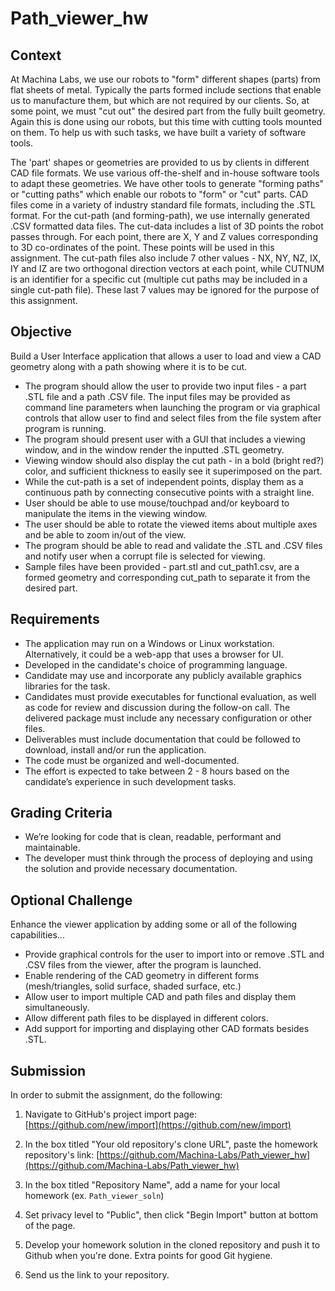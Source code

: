 # Path_viewer_hw
## Context
At Machina Labs, we use our robots to "form" different shapes (parts) from flat sheets of metal. Typically the parts formed include sections that enable us to manufacture them, but which are not required by our clients. So, at some point, we must "cut out" the desired part from the fully built geometry. Again this is done using our robots, but this time with cutting tools mounted on them. To help us with such tasks, we have built a variety of software tools. 

The 'part' shapes or geometries are provided to us by clients in different CAD file formats. We use various off-the-shelf and in-house software tools to adapt these geometries. We have other tools to generate "forming paths" or "cutting paths" which enable our robots to "form" or "cut" parts. CAD files come in a variety of industry standard file formats, including the .STL format. For the cut-path (and forming-path), we use internally generated .CSV formatted data files. The cut-data includes a list of 3D points the robot passes through. For each point, there are X, Y and Z values corresponding to 3D co-ordinates of the point. These points will be used in this assignment. The cut-path files also include 7 other values - NX, NY, NZ, IX, IY and IZ are two orthogonal direction vectors at each point, while CUTNUM is an identifier for a specific cut (multiple cut paths may be included in a single cut-path file). These last 7 values may be ignored for the purpose of this assignment.

## Objective
Build a User Interface application that allows a user to load and view a CAD geometry along with a path showing where it is to be cut.
- The program should allow the user to provide two input files - a part .STL file and a path .CSV file. The input files may be provided as command line parameters when launching the program or via graphical controls that allow user to find and select files from the file system after program is running.
- The program should present user with a GUI that includes a viewing window, and in the window render the inputted .STL geometry.
- Viewing window should also display the cut path - in a bold (bright red?) color, and sufficient thickness to easily see it superimposed on the part.
- While the cut-path is a set of independent points, display them as a continuous path by connecting consecutive points with a straight line.
- User should be able to use mouse/touchpad and/or keyboard to manipulate the items in the viewing window.
- The user should be able to rotate the viewed items about multiple axes and be able to zoom in/out of the view.
- The program should be able to read and validate the .STL and .CSV files and notify user when a corrupt file is selected for viewing.
- Sample files have been provided - part.stl and cut_path1.csv, are a formed geometry and corresponding cut_path to separate it from the desired part.

## Requirements
- The application may run on a Windows or Linux workstation. Alternatively, it could be a web-app that uses a browser for UI. 
- Developed in the candidate's choice of programming language.
- Candidate may use and incorporate any publicly available graphics libraries for the task.
- Candidates must provide executables for functional evaluation, as well as code for review and discussion during the follow-on call. The delivered package must include any necessary configuration or other files.
- Deliverables must include documentation that could be followed to download, install and/or run the application.
- The code must be organized and well-documented. 
- The effort is expected to take between 2 - 8 hours based on the candidate’s experience in such development tasks.

## Grading Criteria
- We’re looking for code that is clean, readable, performant and maintainable.
- The developer must think through the process of deploying and using the solution and provide necessary documentation.

## Optional Challenge
Enhance the viewer application by adding some or all of the following capabilities...
- Provide graphical controls for the user to import into or remove .STL and .CSV files from the viewer, after the program is launched.
- Enable rendering of the CAD geometry in different forms (mesh/triangles, solid surface, shaded surface, etc.)
- Allow user to import multiple CAD and path files and display them simultaneously.
- Allow different path files to be displayed in different colors.
- Add support for importing and displaying other CAD formats besides .STL.

## Submission
In order to submit the assignment, do the following:

1. Navigate to GitHub's project import page: [https://github.com/new/import](https://github.com/new/import)

2. In the box titled "Your old repository's clone URL", paste the homework repository's link: [https://github.com/Machina-Labs/Path_viewer_hw](https://github.com/Machina-Labs/Path_viewer_hw)

3. In the box titled "Repository Name", add a name for your local homework (ex. `Path_viewer_soln`)

4. Set privacy level to "Public", then click "Begin Import" button at bottom of the page.

5. Develop your homework solution in the cloned repository and push it to Github when you're done. Extra points for good Git hygiene.

6. Send us the link to your repository.
